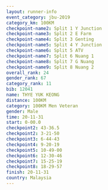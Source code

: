 ```yaml
---
layout: runner-info 
event_category: jbu-2019 
category_km: 100KM 
checkpoint-name2: Split 1 Y Junction  
checkpoint-name3: Split 2 E Farm  
checkpoint-name4: Split 3 Genting  
checkpoint-name5: Split 4 Y Junction 
checkpoint-name6: Split 5 ATV 
checkpoint-name7: Split 6 Nuang 1 
checkpoint-name8: Split 7 G Nuang 
checkpoint-name9: Split 8 Nuang 2 
overall_rank: 24
gender_rank: 67
category_rank: 11
bib: 12041
name: THYE YUK KEONG
distance: 100KM
category: 100KM Men Veteran
gender: Male
time: 20-11-31
start: 0-00.0
checkpoint2: 43-36.5
checkpoint2: 3-21-50
checkpoint3: 6-44-43
checkpoint4: 9-20-19
checkpoint5: 10-49-00
checkpoint6: 12-30-46
checkpoint7: 15-25-19
checkpoint8: 18-29-57
finish: 20-11-31
country: Malaysia
---
```

